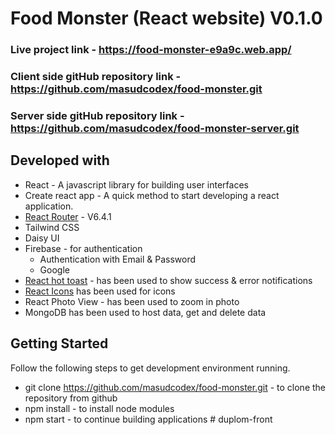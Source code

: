 # Food Monster (React website) V0.1.0

### Live project link - https://food-monster-e9a9c.web.app/
### Client side gitHub repository link - https://github.com/masudcodex/food-monster.git
### Server side gitHub repository link - https://github.com/masudcodex/food-monster-server.git

## Developed with
  - React - A javascript library for building user interfaces
  - Create react app - A quick method to start developing a react application.
  - [React Router](https://reactrouter.com/) - V6.4.1
  - Tailwind CSS
  - Daisy UI 
  - Firebase - for authentication
     - Authentication with Email & Password
     - Google
  - [React hot toast](https://react-hot-toast.com/) - has been used to show success & error notifications
  - [React Icons](https://react-icons.github.io/react-icons/) has been used for icons
  - React Photo View - has been used to zoom in photo
  - MongoDB has been used to host data, get and delete data


## Getting Started
  
Follow the following steps to get development environment running.

  - git clone https://github.com/masudcodex/food-monster.git - to clone the repository from github
  - npm install - to install node modules
  - npm start - to continue building applications
#   d u p l o m - f r o n t  
 